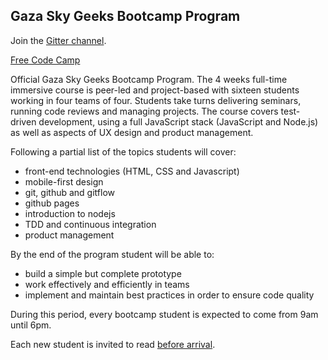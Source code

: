 ## Gaza Sky Geeks Bootcamp Program

Join the [Gitter channel](https://goo.gl/Dd3W0y).

[Free Code Camp](/playbook/coding_everyone.md)

Official Gaza Sky Geeks Bootcamp Program. The 4 weeks full-time immersive course is peer-led and project-based with sixteen students working in four teams of four. Students take turns delivering seminars, running code reviews and managing projects. The course covers test-driven development, using a full JavaScript stack (JavaScript and Node.js) as well as aspects of UX design and product management.

Following a partial list of the topics students will cover:

- front-end technologies (HTML, CSS and Javascript)
- mobile-first design
- git, github and gitflow
- github pages
- introduction to nodejs
- TDD and continuous integration
- product management

By the end of the program student will be able to:

- build a simple but complete prototype
- work effectively and efficiently in teams
- implement and maintain best practices in order to ensure code quality

During this period, every bootcamp student is expected to come from 9am until 6pm.

Each new student is invited to read [before arrival](/playbook).
